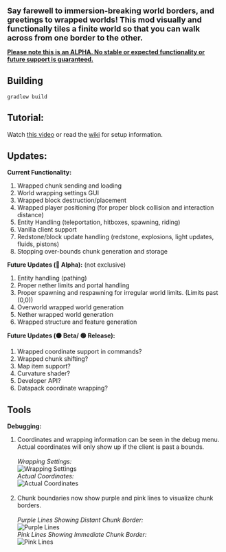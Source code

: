 <font size = "4">**Say farewell to immersion-breaking world borders, and greetings to wrapped worlds! This mod visually and functionally tiles a finite world so that you can walk across from one border to the other.**</font>
<br>

<ins>**Please note this is an ALPHA. No stable or expected functionality or future support is guaranteed.**</ins>

## Building
`gradlew build`

##  Tutorial:<br>
Watch [this video](https://www.youtube.com/watch?v=bmkUSeLEE7Y) or read the [wiki](https://github.com/FamroFexl/Circumnavigate/wiki) for setup information.

## Updates:
**Current Functionality:**
1. Wrapped chunk sending and loading
2. World wrapping settings GUI
3. Wrapped block destruction/placement
4. Wrapped player positioning (for proper block collision and interaction distance)
5. Entity Handling (teleportation, hitboxes, spawning, riding)
6. Vanilla client support
7. Redstone/block update handling (redstone, explosions, light updates, fluids, pistons)
8. Stopping over-bounds chunk generation and storage

**Future Updates (🔴 Alpha):** (not exclusive)
1. Entity handling (pathing)
2. Proper nether limits and portal handling
3. Proper spawning and respawning for irregular world limits. (Limits past (0,0))
4. Overworld wrapped world generation
5. Nether wrapped world generation
6. Wrapped structure and feature generation

**Future Updates (🟠 Beta/ 🟢 Release):**
1. Wrapped coordinate support in commands?
2. Wrapped chunk shifting? 
3. Map item support? 
4. Curvature shader? 
5. Developer API? 
6. Datapack coordinate wrapping?


## Tools
**Debugging:**
1. Coordinates and wrapping information can be seen in the debug menu. Actual coordinates will only show up if the client is past a bounds. <br><br>
   _Wrapping Settings:_<br>
   ![Wrapping Settings](https://cdn.modrinth.com/data/cached_images/63223899ff1dc90d88d9f2d3d2a92dc5fff77a52.png)<br>
   _Actual Coordinates:_<br>
   ![Actual Coordinates](https://cdn.modrinth.com/data/cached_images/8459b9c4cbc31029cf8bacc6859c6d18fbdfabab.png)<br><br>
2. Chunk boundaries now show purple and pink lines to visualize chunk borders.<br><br>
   _Purple Lines Showing Distant Chunk Border:_<br>
   ![Purple Lines](https://cdn.modrinth.com/data/cached_images/d6c82034730d44ada5b072dded8c4a639dd66d7f.png)<br>
   _Pink Lines Showing Immediate Chunk Border:_<br>
   ![Pink Lines](https://cdn.modrinth.com/data/cached_images/657bbd9156a338134939835d84534ce13040be1a.png)

